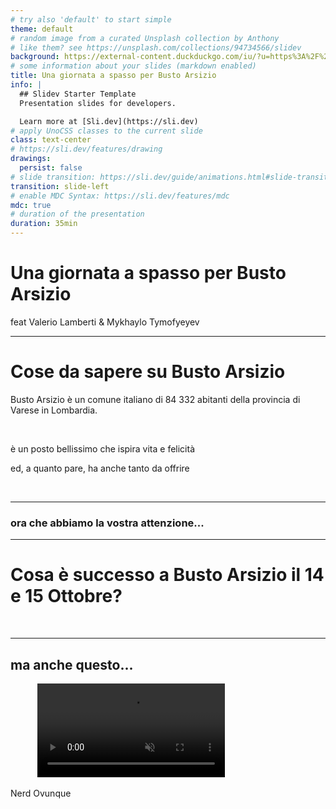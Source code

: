 ```yaml
---
# try also 'default' to start simple
theme: default
# random image from a curated Unsplash collection by Anthony
# like them? see https://unsplash.com/collections/94734566/slidev
background: https://external-content.duckduckgo.com/iu/?u=https%3A%2F%2Fwww.varesenews.it%2Fphotogallery_new%2Fimages%2F2021%2F03%2Fgenerica-2020-1206431.610x431.jpg&f=1&nofb=1&ipt=3c8ea3d14ff6ff38a9c7290d5bc65054d590620eb6b8c536791c59b211270d0a
# some information about your slides (markdown enabled)
title: Una giornata a spasso per Busto Arsizio
info: |
  ## Slidev Starter Template
  Presentation slides for developers.

  Learn more at [Sli.dev](https://sli.dev)
# apply UnoCSS classes to the current slide
class: text-center
# https://sli.dev/features/drawing
drawings:
  persist: false
# slide transition: https://sli.dev/guide/animations.html#slide-transitions
transition: slide-left
# enable MDC Syntax: https://sli.dev/features/mdc
mdc: true
# duration of the presentation
duration: 35min
---
```


# Una giornata a spasso per Busto Arsizio

<div  class="mt-12 py-1">
 feat <span class="text-orange-500 font-bold italic"> Valerio Lamberti </span> & <span class="text-orange-500 font-bold italic">Mykhaylo Tymofyeyev</span>
</div>

<!--<div class="abs-br m-6 text-xl">
  <button @click="$slidev.nav.openInEditor()" title="Open in Editor" class="slidev-icon-btn">
    <carbon:edit />
  </button>
  <a href="https://github.com/slidevjs/slidev" target="_blank" class="slidev-icon-btn">
    <carbon:logo-github />
  </a>
</div>-->

<!--
The last comment block of each slide will be treated as slide notes. It will be visible and editable in Presenter Mode along with the slide. [Read more in the docs](https://sli.dev/guide/syntax.html#notes)
-->

---

<!--## transition: fade-out-->

# Cose da sapere su Busto Arsizio

<div class="flex ">
  <div class="w-full">
    <p v-click>
      Busto Arsizio è un comune italiano di 84 332 abitanti della provincia di Varese in Lombardia.
    </p>
    <br>
    <p v-click="2" >
      è un posto bellissimo che ispira vita e felicità
    </p>
    <p v-click="3" class="text-orange-500 font-bold italic z-1000 top-20 relative">
      ed, a quanto pare, ha anche tanto da offrire
    </p>
  </div>

<img
v-click="1"
class="w-full"
src="https://external-content.duckduckgo.com/iu/?u=https%3A%2F%2Fwips.plug.it%2Fcips%2Fnotizie.virgilio.it%2Fcms%2F2025%2F04%2Fbusto-arsizio.jpg&f=1&nofb=1&ipt=ac342ad1c0f1f396a1e8a54b177e199ed5225eda880dc0c8a086da19241ec670"
alt=""
/>
<img
v-click
class="w-100 absolute top-10 right-10 rotate-12"
src="https://external-content.duckduckgo.com/iu/?u=https%3A%2F%2Fwww.varesenews.it%2Fphotogallery_new%2Fimages%2F2011%2F05%2Fgiro-d-italia-2011-saronno-busto-arsizio-202729.jpg&f=1&nofb=1&ipt=4c0e92878b4264da66a879a31cba176527552492ff1db9d750113d79ba759389"
alt=""
/>
<img
v-click
class="w-100 absolute bottom-10 right-1/4 -rotate-8"
src="https://external-content.duckduckgo.com/iu/?u=http%3A%2F%2Fwww.sportface.it%2Fwp-content%2Fuploads%2F2024%2F12%2FBusto-Arsizio.jpg&f=1&nofb=1&ipt=70fe0ae8e7c413f72559a116a324a4ba1eb371887d98e99e44cd80a5626ba998"
alt=""
/>

</div>

<!--
You can have `style` tag in markdown to override the style for the current page.
Learn more: https://sli.dev/features/slide-scope-style
-->

<!--
Here is another comment.
-->

---

### ora che abbiamo la vostra attenzione...

---

# Cosa è successo a Busto Arsizio il 14 e 15 Ottobre?

<div class="relative">
  <img
  v-click
  class="shadow-xl"
  src="/img-1.png"
  alt=""
  />
  <img
  v-click
  class="absolute inset-0 rotate-3 shadow-xl"
  src="/img-2.png"
  alt=""
  />
  <img
  v-click
  class="absolute -rotate-2 inset-0 shadow-xl"
  src="/img-3.png"
  alt=""
  />
  <img
  v-click
  class="absolute inset-0 rotate-2 shadow-xl"
  src="/img-5.png"
  alt=""
  />

</div>

---

## ma anche questo...

<div class="relative min-h-[70vh]">
  <img
    v-click
    class="absolute top-[0%] left-[6%] w-[33%] rotate-6 shadow-xl"
    src="/codemotion/1.JPG"
    alt=""
  />
  <img
    v-click
    class="absolute top-[18%] left-[2%] w-[30%] -rotate-3 shadow-lg"
    src="/codemotion/2.JPG"
    alt=""
  />
  <img
    v-click
    class="absolute top-[14%] right-[28%] w-[28%] rotate-12 shadow-lg"
    src="/codemotion/3.JPG"
    alt=""
  />
  <img
    v-click
    class="absolute bottom-[32%] right-[18%] w-[24%] -rotate-6 shadow-xl"
    src="/codemotion/4.JPG"
    alt=""
  />
  <img
    v-click
    class="absolute top-[-10%] right-[8%] w-[29%] rotate-9 shadow-lg"
    src="/codemotion/6.JPG"
    alt=""
  />
  <img
    v-click
    class="absolute top-[14%] left-[32%] w-[29%] -rotate-8 shadow-xl"
    src="/codemotion/7.JPG"
    alt=""
  />
  <img
    v-click
    class="absolute top-[-12%] right-[46%] w-[28%] rotate-3 shadow-lg"
    src="/codemotion/8.JPG"
    alt=""
  />
  <img
    v-click
    class="absolute top-[28%] right-[0%] w-[50%] rotate-12 shadow-xl"
    src="/codemotion/9.JPG"
    alt=""
  />
  <img
    v-click
    class="absolute top-[-6%] left-[8%] w-[38%] -rotate-2 shadow-lg"
    src="/codemotion/11.JPG"
    alt=""
  />
  <img
    v-click
    class="absolute top-[-15%] left-[20%] w-[54%] rotate-8 shadow"
    src="/codemotion/12.PNG"
    alt=""
  />
  <img
    v-click
    class="absolute top-[-8%] right-[5%] w-[36%] -rotate-6 shadow-xl"
    src="/codemotion/13.JPG"
    alt=""
  />
  <video
    class="absolute top-1/3 left-1/2 w-[33%] rotate-6 shadow-2xl rotate-1 shadow-2xl rounded-xl transform -translate-x-1/2 -translate-y-1/2"
    controls
    v-click
    muted
    autoplay
    loop
  >
    <source src="/codemotion/5-1.mov" type="video/mp4">
    Your browser does not support the video tag.
  </video>

<p class="absolute top-1/4 left-1/2 -translate-x-1/2 text-orange-500 font-bold italic text-8xl text-nowrap" v-click>
  Nerd Ovunque
</p>
</div>
